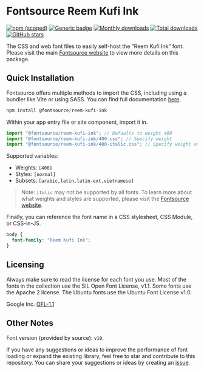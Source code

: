 # Fontsource Reem Kufi Ink

[![npm (scoped)](https://img.shields.io/npm/v/@fontsource/reem-kufi-ink?color=brightgreen)](https://www.npmjs.com/package/@fontsource/reem-kufi-ink) [![Generic badge](https://img.shields.io/badge/fontsource-passing-brightgreen)](https://github.com/fontsource/fontsource) [![Monthly downloads](https://badgen.net/npm/dm/@fontsource/reem-kufi-ink)](https://github.com/fontsource/fontsource) [![Total downloads](https://badgen.net/npm/dt/@fontsource/reem-kufi-ink)](https://github.com/fontsource/fontsource) [![GitHub stars](https://img.shields.io/github/stars/fontsource/fontsource.svg?style=social&label=Star)](https://github.com/fontsource/fontsource/stargazers)

The CSS and web font files to easily self-host the “Reem Kufi Ink” font. Please visit the main [Fontsource website](https://fontsource.org/fonts/reem-kufi-ink) to view more details on this package.

## Quick Installation

Fontsource offers multiple methods to import the CSS, including using a bundler like Vite or using SASS. You can find full documentation [here](https://fontsource.org/docs/getting-started/introduction).

```javascript
npm install @fontsource/reem-kufi-ink
```

Within your app entry file or site component, import it in.

```javascript
import "@fontsource/reem-kufi-ink"; // Defaults to weight 400
import "@fontsource/reem-kufi-ink/400.css"; // Specify weight
import "@fontsource/reem-kufi-ink/400-italic.css"; // Specify weight and style
```

Supported variables:
- Weights: `[400]`
- Styles: `[normal]`
- Subsets: `[arabic,latin,latin-ext,vietnamese]`

> Note: `italic` may not be supported by all fonts. To learn more about what weights and styles are supported, please visit the [Fontsource website](https://fontsource.org/fonts/reem-kufi-ink).

Finally, you can reference the font name in a CSS stylesheet, CSS Module, or CSS-in-JS.

```css
body {
  font-family: "Reem Kufi Ink";
}
```

## Licensing
Always make sure to read the license for each font you use. Most of the fonts in the collection use the SIL Open Font License, v1.1. Some fonts use the Apache 2 license. The Ubuntu fonts use the Ubuntu Font License v1.0.

Google Inc.
[OFL-1.1](http://scripts.sil.org/OFL)

## Other Notes
Font version (provided by source): `v10`.

If you have any suggestions or ideas to improve the performance of font loading or expand the existing library, feel free to star and contribute to this repository. You can share your suggestions or ideas by creating an [issue](https://github.com/fontsource/fontsource/issues).